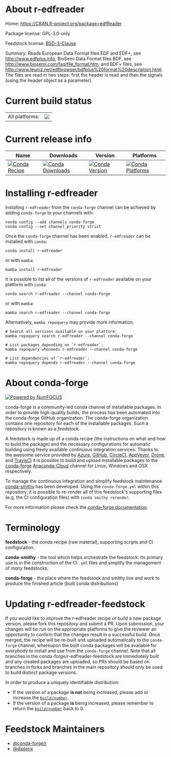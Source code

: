 About r-edfreader
=================

Home: https://CRAN.R-project.org/package=edfReader

Package license: GPL-3.0-only

Feedstock license: [BSD-3-Clause](https://github.com/conda-forge/r-edfreader-feedstock/blob/main/LICENSE.txt)

Summary: Reads European Data Format files EDF and EDF+, see <http://www.edfplus.info>, BioSemi
Data Format files BDF, see <http://www.biosemi.com/faq/file_format.htm>, and BDF+
files, see <http://www.teuniz.net/edfbrowser/bdfplus%20format%20description.html>.
The files are read in two steps: first the header is read and then the signals (using
the header object as a parameter).


Current build status
====================


<table><tr><td>All platforms:</td>
    <td>
      <a href="https://dev.azure.com/conda-forge/feedstock-builds/_build/latest?definitionId=17807&branchName=main">
        <img src="https://dev.azure.com/conda-forge/feedstock-builds/_apis/build/status/r-edfreader-feedstock?branchName=main">
      </a>
    </td>
  </tr>
</table>

Current release info
====================

| Name | Downloads | Version | Platforms |
| --- | --- | --- | --- |
| [![Conda Recipe](https://img.shields.io/badge/recipe-r--edfreader-green.svg)](https://anaconda.org/conda-forge/r-edfreader) | [![Conda Downloads](https://img.shields.io/conda/dn/conda-forge/r-edfreader.svg)](https://anaconda.org/conda-forge/r-edfreader) | [![Conda Version](https://img.shields.io/conda/vn/conda-forge/r-edfreader.svg)](https://anaconda.org/conda-forge/r-edfreader) | [![Conda Platforms](https://img.shields.io/conda/pn/conda-forge/r-edfreader.svg)](https://anaconda.org/conda-forge/r-edfreader) |

Installing r-edfreader
======================

Installing `r-edfreader` from the `conda-forge` channel can be achieved by adding `conda-forge` to your channels with:

```
conda config --add channels conda-forge
conda config --set channel_priority strict
```

Once the `conda-forge` channel has been enabled, `r-edfreader` can be installed with `conda`:

```
conda install r-edfreader
```

or with `mamba`:

```
mamba install r-edfreader
```

It is possible to list all of the versions of `r-edfreader` available on your platform with `conda`:

```
conda search r-edfreader --channel conda-forge
```

or with `mamba`:

```
mamba search r-edfreader --channel conda-forge
```

Alternatively, `mamba repoquery` may provide more information:

```
# Search all versions available on your platform:
mamba repoquery search r-edfreader --channel conda-forge

# List packages depending on `r-edfreader`:
mamba repoquery whoneeds r-edfreader --channel conda-forge

# List dependencies of `r-edfreader`:
mamba repoquery depends r-edfreader --channel conda-forge
```


About conda-forge
=================

[![Powered by
NumFOCUS](https://img.shields.io/badge/powered%20by-NumFOCUS-orange.svg?style=flat&colorA=E1523D&colorB=007D8A)](https://numfocus.org)

conda-forge is a community-led conda channel of installable packages.
In order to provide high-quality builds, the process has been automated into the
conda-forge GitHub organization. The conda-forge organization contains one repository
for each of the installable packages. Such a repository is known as a *feedstock*.

A feedstock is made up of a conda recipe (the instructions on what and how to build
the package) and the necessary configurations for automatic building using freely
available continuous integration services. Thanks to the awesome service provided by
[Azure](https://azure.microsoft.com/en-us/services/devops/), [GitHub](https://github.com/),
[CircleCI](https://circleci.com/), [AppVeyor](https://www.appveyor.com/),
[Drone](https://cloud.drone.io/welcome), and [TravisCI](https://travis-ci.com/)
it is possible to build and upload installable packages to the
[conda-forge](https://anaconda.org/conda-forge) [Anaconda-Cloud](https://anaconda.org/)
channel for Linux, Windows and OSX respectively.

To manage the continuous integration and simplify feedstock maintenance
[conda-smithy](https://github.com/conda-forge/conda-smithy) has been developed.
Using the ``conda-forge.yml`` within this repository, it is possible to re-render all of
this feedstock's supporting files (e.g. the CI configuration files) with ``conda smithy rerender``.

For more information please check the [conda-forge documentation](https://conda-forge.org/docs/).

Terminology
===========

**feedstock** - the conda recipe (raw material), supporting scripts and CI configuration.

**conda-smithy** - the tool which helps orchestrate the feedstock.
                   Its primary use is in the construction of the CI ``.yml`` files
                   and simplify the management of *many* feedstocks.

**conda-forge** - the place where the feedstock and smithy live and work to
                  produce the finished article (built conda distributions)


Updating r-edfreader-feedstock
==============================

If you would like to improve the r-edfreader recipe or build a new
package version, please fork this repository and submit a PR. Upon submission,
your changes will be run on the appropriate platforms to give the reviewer an
opportunity to confirm that the changes result in a successful build. Once
merged, the recipe will be re-built and uploaded automatically to the
`conda-forge` channel, whereupon the built conda packages will be available for
everybody to install and use from the `conda-forge` channel.
Note that all branches in the conda-forge/r-edfreader-feedstock are
immediately built and any created packages are uploaded, so PRs should be based
on branches in forks and branches in the main repository should only be used to
build distinct package versions.

In order to produce a uniquely identifiable distribution:
 * If the version of a package **is not** being increased, please add or increase
   the [``build/number``](https://docs.conda.io/projects/conda-build/en/latest/resources/define-metadata.html#build-number-and-string).
 * If the version of a package **is** being increased, please remember to return
   the [``build/number``](https://docs.conda.io/projects/conda-build/en/latest/resources/define-metadata.html#build-number-and-string)
   back to 0.

Feedstock Maintainers
=====================

* [@conda-forge/r](https://github.com/conda-forge/r/)
* [@dipterix](https://github.com/dipterix/)

